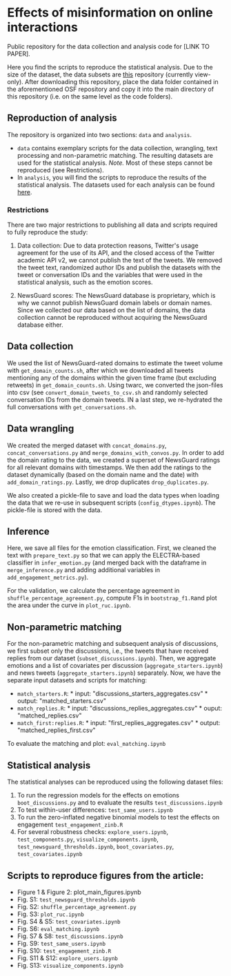 # Effects of misinformation on online interactions

Public repository for the data collection and analysis code for [LINK TO PAPER]. 

Here you find the scripts to reproduce the statistical analysis. Due to the size of the dataset, the data subsets are [this](https://osf.io/ach37/?view_only=72f3f04de55947c48bad52d84583e4f5) repository (currently view-only). After downloading this repository, place the data folder contained in the aforementioned OSF repository and copy it into the main directory of this repository (i.e. on the same level as the code folders).

## Reproduction of analysis
The repository is organized into two sections: ``data`` and ``analysis``. 

* ``data`` contains exemplary scripts for the data collection, wrangling, text processing and non-parametric matching. The resulting datasets are used for the statistical analysis. _Note._ Most of these steps cannot be reproduced (see Restrictions).
* In ``analysis``, you will find the scripts to reproduce the results of the statistical analysis. The datasets used for each analysis can be found [here](https://osf.io/ach37/?view_only=72f3f04de55947c48bad52d84583e4f5).

### Restrictions
There are two major restrictions to publishing all data and scripts required to fully reproduce the study: 

1. Data collection: Due to data protection reasons, Twitter's usage agreement for the use of its API, and the closed access of the Twitter academic API v2, we cannot publish the text of the tweets. We removed the tweet text, randomized author IDs and publish the datasets with the tweet or conversation IDs and the variables that were used in the statistical analysis, such as the emotion scores. 

2. NewsGuard scores: The NewsGuard database is proprietary, which is why we cannot publish NewsGuard domain labels or domain names. Since we collected our data based on the list of domains, the data collection cannot be reproduced without acquiring the NewsGuard database either.

## Data collection
We used the list of NewsGuard-rated domains to estimate the tweet volume with ``get_domain_counts.sh``, after which we downloaded all tweets mentioning any of the domains within the given time frame (but excluding retweets) in ``get_domain_counts.sh``. Using twarc, we converted the json-files into csv (see ``convert_domain_tweets_to_csv.sh`` and randomly selected conversation IDs from the domain tweets. IN a last step, we re-hydrated the full conversations with ``get_conversations.sh``. 

## Data wrangling
We created the merged dataset with ``concat_domains.py``, ``concat_conversations.py`` and ``merge_domains_with_convos.py``. In order to add the domain rating to the data, we created a superset of NewsGuard ratings for all relevant domains with timestamps. We then add the ratings to the dataset dynamically (based on the domain name and the date) with ``add_domain_ratings.py``. Lastly, we drop duplicates ``drop_duplicates.py``. 

We also created a pickle-file to save and load the data types when loading the data that we re-use in subsequent scripts (``config_dtypes.ipynb``). The pickle-file is stored with the data. 

## Inference
Here, we save all files for the emotion classification. First, we cleaned the text with ``prepare_text.py`` so that we can apply the ELECTRA-based classifier in ``infer_emotion.py`` (and merged back with the dataframe in ``merge_inference.py`` and adding additional variables in ``add_engagement_metrics.py``).

For the validation, we calculate the percentage agreement in ``shuffle_percentage_agreement.py``, compute F1s in ``bootstrap_f1.R``and plot the area under the curve in ``plot_ruc.ipynb``. 

## Non-parametric matching
For the non-parametric matching and subsequent analysis of discussions, we first subset only the discussions, i.e., the tweets that have received replies from our dataset (``subset_discussions.ipynb``). Then, we aggregate emotions and a list of covariates per discussion (``aggregate_starters.ipynb``) and news tweets (``aggregate_starters.ipynb``) separately. Now, we have the separate input datasets and scripts for matching: 

* ``match_starters.R``:
      * input: "discussions_starters_aggregates.csv"
      * output: "matched_starters.csv"
* ``match_replies.R``:
      * input: "discussions_replies_aggregates.csv"
      * ouput: "matched_replies.csv"
* ``match_first:replies.R``:
      * input: "first_replies_aggregates.csv"
      * output: "matched_replies_first.csv"

To evaluate the matching and plot: ``eval_matching.ipynb``

## Statistical analysis
The statistical analyses can be reproduced using the following dataset files: 
1. To run the regression models for the effects on emotions ``boot_discussions.py`` and to evaluate the results ``test_discussions.ipynb``
2. To test within-user differences: ``test_same_users.ipynb``
3. To run the zero-inflated negative binomial models to test the effects on engagement ``test_engagement_zinb.R`` 
4. For several robustness checks: ``explore_users.ipynb``, ``test_components.py``, ``visualize_components.ipynb``, ``test_newsguard_thresholds.ipynb``, ``boot_covariates.py``, ``test_covariates.ipynb``


## Scripts to reproduce figures from the article: 

* Figure 1 & Figure 2: plot_main_figures.ipynb
* Fig. S1: ``test_newsguard_thresholds.ipynb``
* Fig. S2: ``shuffle_percentage_agreement.py``
* Fig. S3: ``plot_ruc.ipynb``
* Fig. S4 & S5: ``test_covariates.ipynb``
* Fig. S6: ``eval_matching.ipynb``
* Fig. S7 & S8: ``test_discussions.ipynb``
* Fig. S9: ``test_same_users.ipynb``
* Fig. S10: ``test_engagement_zinb.R``
* Fig. S11 & S12: ``explore_users.ipynb``
* Fig. S13: ``visualize_components.ipynb``

